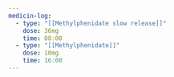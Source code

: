 ```yaml
---
medicin-log:
  - type: "[[Methylphenidate slow release]]"
    dose: 36mg
    time: 08:00
  - type: "[[Methylphenidate]]"
    dose: 10mg
    time: 16:00
---
```

